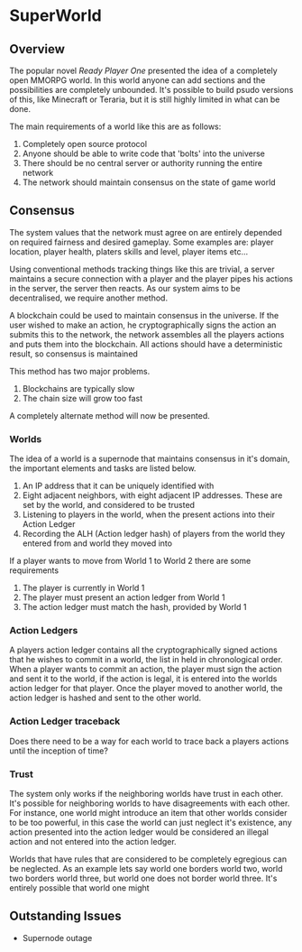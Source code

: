 # SuperWorld
## Overview
The popular novel *Ready Player One* presented the idea of a completely open MMORPG world. In this world anyone can add sections and the possibilities are completely unbounded. It's possible to build psudo versions of this, like Minecraft or Teraria, but it is still highly limited in what can be done.

The main requirements of a world like this are as follows:

1. Completely open source protocol
2. Anyone should be able to write code that 'bolts' into the universe
3. There should be no central server or authority running the entire network
4. The network should maintain consensus on the state of game world 

## Consensus
The system values that the network must agree on are entirely depended on required fairness and desired gameplay. Some examples are: player location, player health, platers skills and level, player items etc...

Using conventional methods tracking things like this are trivial, a server maintains a secure connection with a player and the player pipes his actions in the server, the server then reacts. As our system aims to be decentralised, we require another method.

A blockchain could be used to maintain consensus in the universe. If the user wished to make an action, he cryptographically signs the action an submits this to the network, the network assembles all the players actions and puts them into the blockchain. All actions should have a deterministic result, so consensus is maintained

This method has two major problems.

1. Blockchains are typically slow
2. The chain size will grow too fast 

A completely alternate method will now be presented.

### Worlds
The idea of a world is a supernode that maintains consensus in it's domain, the important elements and tasks are listed below.

1. An IP address that it can be uniquely identified with
2. Eight adjacent neighbors, with eight adjacent IP addresses. These are set by the world, and considered to be trusted
3. Listening to players in the world, when the present actions into their Action Ledger
4. Recording the ALH (Action ledger hash) of players from the world they entered from and world they moved into

If a player wants to move from World 1 to World 2 there are some requirements

1. The player is currently in World 1
2. The player must present an action ledger from World 1 
3. The action ledger must match the hash, provided by World 1

### Action Ledgers
A players action ledger contains all the cryptographically signed actions that he wishes to commit in a world, the list in held in chronological order. When a player wants to commit an action, the player must sign the action and sent it to the world, if the action is legal, it is entered into the worlds action ledger for that player. Once the player moved to another world, the action ledger is hashed and sent to the other world.

### Action Ledger traceback
Does there need to be a way for each world to trace back a players actions until the inception of time?

### Trust
The system only works if the neighboring worlds have trust in each other. It's possible for neighboring worlds to have disagreements with each other. For instance, one world might introduce an item that other worlds consider to be too powerful, in this case the world can just neglect it's existence, any action presented into the action ledger would be considered an illegal action and not entered into the action ledger.

Worlds that have rules that are considered to be completely egregious can be neglected. As an example lets say world one borders world two, world two borders world three, but world one does not border world three. It's entirely possible that world one might 

## Outstanding Issues
- Supernode outage

